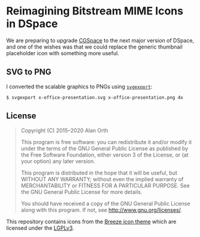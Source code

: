 # Reimagining Bitstream MIME Icons in DSpace
We are preparing to upgrade [CGSpace](https://cgspace.cgiar.org) to the next major version of DSpace, and one of the wishes was that we could replace the generic thumbnail placeholder icon with something more useful.

## SVG to PNG
I converted the scalable graphics to PNGs using [`svgexport`](https://github.com/shakiba/svgexport):

    $ svgexport x-office-presentation.svg x-office-presentation.png 4x

## License

>Copyright (C) 2015–2020 Alan Orth
>
>This program is free software: you can redistribute it and/or modify
>it under the terms of the GNU General Public License as published by
>the Free Software Foundation, either version 3 of the License, or
>(at your option) any later version.
>
>This program is distributed in the hope that it will be useful,
>but WITHOUT ANY WARRANTY; without even the implied warranty of
>MERCHANTABILITY or FITNESS FOR A PARTICULAR PURPOSE.  See the
>GNU General Public License for more details.
>
>You should have received a copy of the GNU General Public License
>along with this program.  If not, see <http://www.gnu.org/licenses/>.

This repository contains icons from the [Breeze icon theme](https://github.com/NitruxSA/breeze-icon-theme) which are licensed under the [LGPLv3](https://github.com/NitruxSA/breeze-icon-theme/blob/master/LICENSE).
